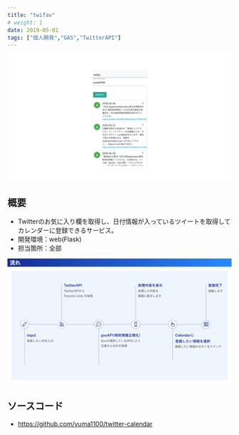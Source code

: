 ```yaml
---
title: "twifav"
# weight: 1
date: 2019-05-01
tags: ["個人開発","GAS","TwitterAPI"]
---
```

![Site](Search.png)
## 概要
- Twitterのお気に入り欄を取得し、日付情報が入っているツイートを取得してカレンダーに登録できるサービス。
- 開発環境：web(Flask)
- 担当箇所：全部
  
![Flow](flow.png)

## ソースコード
- https://github.com/yuma1100/twitter-calendar